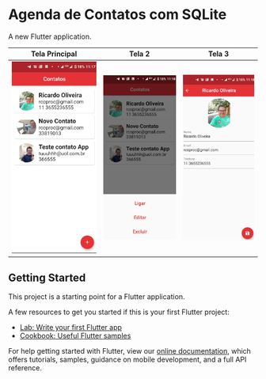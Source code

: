 
# Agenda de Contatos com SQLite

A new Flutter application.

| Tela Principal  | Tela 2 | Tela 3 |
|---| ---| ---|
| ![](https://github.com/rcoproc/agenda_contatos2_flutter/blob/master/images/agenda_contatos1.png) | ![](https://github.com/rcoproc/agenda_contatos2_flutter/blob/master/images/agenda_contatos2.png) | ![](https://github.com/rcoproc/agenda_contatos2_flutter/blob/master/images/agenda_contatos3.png) |

## Getting Started

This project is a starting point for a Flutter application.

A few resources to get you started if this is your first Flutter project:

- [Lab: Write your first Flutter app](https://flutter.dev/docs/get-started/codelab)
- [Cookbook: Useful Flutter samples](https://flutter.dev/docs/cookbook)

For help getting started with Flutter, view our 
[online documentation](https://flutter.dev/docs), which offers tutorials, 
samples, guidance on mobile development, and a full API reference.
